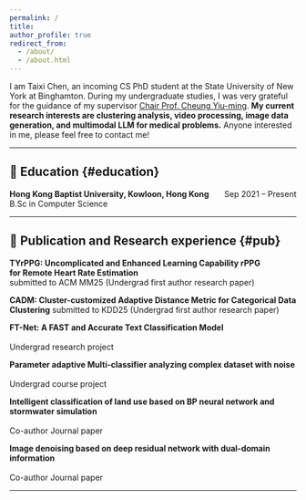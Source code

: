 ```yaml
---
permalink: /
title:
author_profile: true
redirect_from: 
  - /about/
  - /about.html
---
```

I am Taixi Chen, an incoming CS PhD student at the State University of New York at Binghamton. During my undergraduate studies, I was very grateful for the guidance of my supervisor <a href="https://www.comp.hkbu.edu.hk/~ymc/"> Chair Prof. Cheung Yiu-ming</a>. **My current research interests are clustering analysis, video processing, image data generation, and multimodal LLM for medical problems.** Anyone interested in me, please feel free to contact me!

---

## 📖 Education {#education}
**Hong Kong Baptist University, Kowloon, Hong Kong**     <span style="float: right;">Sep 2021 – Present</span>
<br>
B.Sc in Computer Science

---

## 📖 Publication and Research experience {#pub}
**TYrPPG: Uncomplicated and Enhanced Learning Capability rPPG**  
**for Remote Heart Rate Estimation**
<br>
submitted to ACM MM25 (Undergrad first author research paper)
<br>

**CADM: Cluster-customized Adaptive Distance Metric for Categorical Data Clustering** 
submitted to KDD25 (Undergrad first author research paper)
<br>


**FT-Net: A FAST and Accurate Text Classification Model**     
<br>
Undergrad research project
<br>

**Parameter adaptive Multi-classifier analyzing complex dataset with noise**  
<br>
Undergrad course project
<br>

**Intelligent classification of land use based on BP neural network and stormwater simulation**  
<br>
Co-author Journal paper
<br> 


**Image denoising based on deep residual network with dual-domain information**     
<br>
Co-author Journal paper
<br>

---
<div style="width: 100%; margin: auto;">
      <script type='text/javascript' id='clustrmaps' src='//cdn.clustrmaps.com/map_v2.js?cl=ffffff&w=300&t=tt&d=oMV34JLFA3Jp3H41-As6Lgg-0IQPFESA6TJlIwAjQWs'></script>
      <br>
</div>


